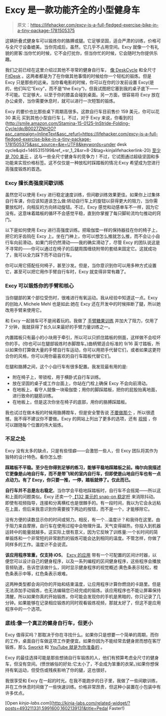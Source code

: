 # Excy 是一款功能齐全的小型健身车

> 原文：<https://lifehacker.com/excy-is-a-full-fledged-exercise-bike-in-a-tiny-package-1781505375>

这辆折叠式健身车可以锻炼你的胳膊或腿。它足够坚固，适合严肃的训练，价格可与全尺寸设备媲美。当你完成后，虽然，它几乎不占用空间。Excy 就像一个有礼貌的房客:当你忙的时候，它不会打扰你，但当你忙的时候，它会随时为你提供乐趣。



我们之前已经在这里介绍过其他不寻常的健身自行车， [像 DeskCycle](http://lifehacker.com/the-deskcycle-is-a-space-saving-exercise-bike-that-fits-1481312726) 和全尺寸 [FitDesk](http://lifehacker.com/the-fitdesk-is-a-space-saving-apartment-friendly-exerc-5877802) 。这两者都是为了在你做其他事情的时候给你一个轻松的锻炼。但是 Excy 只是那些的远亲。当你看电影的时候，你可以在你的沙发前设置 Excy(是的，他们叫它“Excy”，而不是“the Excy”)，但我试图把它塞到我的桌子底下——不可能。它足够大，以至于你的膝盖会碰到桌面。另一方面，很容易将 Excy 放在办公桌旁，当你需要休息时，就可以进行一次短暂的锻炼。

Excy 的要价也比那些桌下周期高很多。这款自行车目前售价 159 美元，你可以花 30 美元 买到其他小型自行车 [。不过，对于 Excy 来说，你看到的](http://smile.amazon.com/Stamina-15-0125-InStride-Folding-Cycle/dp/B0027ZNH2O?asc_campaign=InlineText&asc_refurl=https://lifehacker.com/excy-is-a-full-fledged-exercise-bike-in-a-tiny-package-1781505375&asc_source=&ie=UTF8&keywords=under desk cycle&qid=1465315199&ref_=sr_1_2&sr=8-2&tag=kinjalifehackerlink-20) [至少是 700 美元](https://shop.excy.com/category-s/132.htm) 。这与一些全尺寸健身车的竞争力！不过，它试图通过超级坚固和多功能来实现价格标签。这不仅仅是一种放松时踩踏板的情况:Excy 希望成为您进行高强度锻炼的首选。

### Excy 擅长高强度间歇训练

虽然您可以使用 Excy 进行稳定速度训练，但间歇训练效果更佳。如果你上过集体自行车课，你应该知道该怎么做:转动自行车上的旋钮以获得更大的阻力，当你需要放松时，向相反的方向转动旋钮。不过，Excy 感觉和动感单车不一样，因为它没有。这意味着踏板的循环不会感觉平稳，直到你掌握了每只脚轮流均匀推动的窍门。

以下是如何使用 Excy 进行高强度训练。把瑜伽垫一样的保持器挂在你的椅子上，把它的牙齿钩在 Excy 上。坐在门神上，你可以想怎么推就怎么推，而不会让小自行车向前滑动。如果门将仍然滑动——我的确实滑动了，尽管 Excy 的团队说这是不寻常的——你可以通过在椅子的后腿周围缠绕附带的套结来固定它。这就成功了，我可以全力踩下而不动自行车。

你可以用它搭配任何椅子，甚至沙发。但是，当你意识到你可以用多种方式设置它，甚至可以把它用作手臂自行车时，Excy 就变得非常有趣了。

### Excy 可以锻炼你的手臂和核心

当你腿部的某个部位受伤时，很难进行有氧运动。我从经验中知道这一点。Excy 的创始人 Michele Mehl 也是如此:她在 Excy 还在开发中的时候摔断了腿，所以她改用手臂来使用它。

和 Excy 一起骑车可不是闹着玩的。我做了 [手臂糖果训练](https://www.youtube.com/watch?v=0eONwwRUIJc&list=PLWEvZiFrc9sb9zIgjWpRX5lWbQ1UPtYsu&index=2) 并加大了阻力，仅用了 7 分钟，我就获得了长久以来最好的手臂力量训练之一。

内置踏板只有最小的小块用于牵引，所以可以只抓住踏板的侧面，这样做不会咬坏你的手。(你也可以在腿部锻炼时赤脚蹬车。)曲柄臂适合标准的 9/16 英寸踏板，所以如果你打算做大量的手臂自行车运动，你可以用把手代替它们，或者如果这更符合你的风格，你可以用你最喜欢的自行车踏板代替它们。

在腿和胳膊之间，这个小自行车有很多配置。我发现最有用的是:

*   附在椅子上，带锁栓，用于横卧式自行车训练。
*   放在坚固的桌子或工作台面上，你站在门栓上确保 Excy 不会向前滑动。
*   在地板上，看守人就像一块瑜伽垫；用你的脚踩踏板，把你的屁股抬离地面，进行致命的腿筋训练。
*   在地板上，但是这次你坐在椅子的底部，用你的胳膊踩踏板。

我也试过在做木板的时候用胳膊蹬车，但是安全警告说 [不要做那个](https://excy.com/us_main_page_section/excy-owners-manual/) ，所以很遗憾，我不得不建议你不要做。Excy 的网站上列出了更多的选项，还有 [视频](https://excy.com/excy-videos/) ，你可以跟随每个位置的伟大锻炼。

### 不足之处

Excy 没有太多的缺点，只是有些怪癖——会激怒一些人，但 Excy 团队将其作为独特的设计特色。看你怎么想:

**踩踏板不平稳。至少在你得到足够的练习，能够平稳地踩踏板之前。梅尔向我描述它更像是山地自行车，而不是带飞轮的室内自行车，但即使是山地自行车也有一点点动力。有了 Excy，你只要一推，一停，踏板就停了。仅此而已。**

**自行车并不总是左右稳定**。当你学会平稳地踩踏板时，自行车不会摇晃——所以这和上面的问题类似。Excy 还卖一个[【132 美元的 snap-on 稳定杆](http://shop.excy.com/Indoor-Outdoor-Portable-Stationary-Exercise-Bike-p/excy-bar.htm) 来消除抖动。即使有视频指导，连接和分离横杠也是很棘手的。有一段时间，我以为它会永远粘在上面，但后来我意识到你需要按下两边的按钮，而不是一个，才能移除它。

没有方便的读数显示你的时间或努力。相反，有一个...温度计？和我待在这里。由于阻力来自摩擦，自行车在使用过程中会物理升温。天气变得越热，你投入到机器运转中的能量就越多。这实际上很有意义，因为它反映了训练量:一个长时间的简单锻炼和一个非常短的非常剧烈的锻炼可能会达到相同的温度。不管怎样，你做了同样多的工作。温度计不会说谎。

**该应用程序笨重，仅支持 iOS**。 [Excy 的应用](https://excy.com/excy-mobile-coach-best-interval-training-app-for-iphone/) 带有一个可配置的区间计时器，以便您可以设计自己的健身程序，以及一系列编程的区间健身程序，这些程序会播放音频轨道，告诉您该做什么，同时显示健身程序的视觉概述:黄色条表示轻松，橙色条表示中等，红色条表示艰难。

这两种类型都会询问你的开始和结束温度，让应用程序计算你燃烧的卡路里。但是无法添加手动锻炼，也无法编辑您已经完成的锻炼。该应用程序也不能让屏幕保持清醒，所以如果你真的开始锻炼，你可能会发现你的手机是黑暗的，你只记录了几分钟。如果能够在记录相应锻炼的同时观看锻炼视频，那就太好了，但这不是应用程序中的一个选项。

### 底线:像一个真正的健身自行车，但更小

Excy 值得买吗？那取决于你在寻找什么。如果你只是想要一个简单的周期，而你的工作，桌面自行车做这项工作更便宜。如果你因为不能经常去健身房而想在客厅锻炼，那么 [Sworkit](http://lifehacker.com/sworkit-overhauls-its-design-adds-five-minute-workouts-1677127205) 和 [YouTube 就是为你准备的](http://vitals.lifehacker.com/the-best-youtube-channels-you-can-work-out-to-right-now-1751069875) 。

Excy 的最佳选择可能是那些想骑自行车锻炼的人，他们有预算考虑全尺寸的健身车，但没有空间。(愤世嫉俗的好处:它太小了，不会成为笨重的衣架。)如果你想保持有氧运动，但受伤或残疾影响了你的腿，这也很好。

我很享受和 Excy 在一起的时光。在我不能跑步的日子里，我做了一些间歇训练，并在工作休息时间做了一些快速训练。价格非常昂贵，但这种小装置在小包装中有许多优点。

[Open *kinja-labs.com*](http://kinja-labs.com/related-widget/?posts=493211331,5991600,1602139131&title=Pedal Faster!)